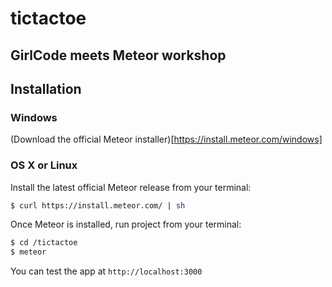 # tictactoe
## GirlCode meets Meteor workshop

## Installation
### Windows 
(Download the official Meteor installer)[https://install.meteor.com/windows]

### OS X or Linux 
Install the latest official Meteor release from your terminal:
``` sh
$ curl https://install.meteor.com/ | sh
```

Once Meteor is installed, run project from your terminal:
``` sh
$ cd /tictactoe
$ meteor
```

You can test the app at `http://localhost:3000`
